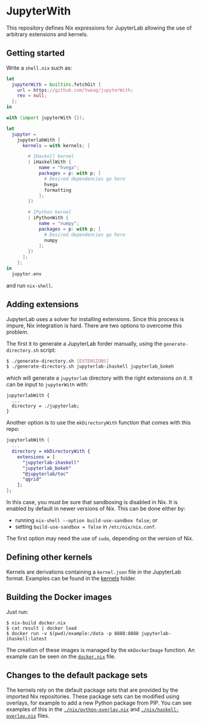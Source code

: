 # JupyterWith

This repository defines Nix expressions for JupyterLab allowing the use of
arbitrary extensions and kernels.

## Getting started

Write a `shell.nix` such as:

``` nix
let
  jupyterWith = builtins.fetchGit {
    url = https://github.com/tweag/jupyterWith;
    rev = null;
  };
in

with (import jupyterWith {});

let
  jupyter =
    jupyterlabWith {
      kernels = with kernels; [

        # IHaskell kernel
        ( iHaskellWith {
            name = "hvega";
            packages = p: with p; [
              # Desired dependencies go here
              hvega
              formatting
            ];
        })

        # IPython kernel
        ( iPythonWith {
            name = "numpy";
            packages = p: with p; [
              # Desired dependencies go here
              numpy
            ];
        })
      ];
    };
in
  jupyter.env
```

and run `nix-shell`.

## Adding extensions

JupyterLab uses a solver for installing extensions. Since this process is
impure, Nix integration is hard. There are two options to overcome this
problem.

The first it to generate a JupyterLab forder manually, using the
`generate-directory.sh` script:

``` bash
$ ./generate-directory.sh [EXTENSIONS]
$ ./generate-directory.sh jupyterlab-ihaskell jupyterlab_bokeh
```

which will generate a `jupyterlab` directory with the right extensions on it.
It can be input to `jupyterWith` with:

```
jupyterlabWith {
  ...
  directory = ./jupyterlab;
}

```

Another option is to use the `mkDirectoryWith` function that comes with this
repo:


``` nix
jupyterlabWith {
  ...
  directory = mkDirectoryWith {
    extensions = [
      "jupyterlab-ihaskell"
      "jupyterlab_bokeh"
      "@jupyterlab/toc"
      "qgrid"
    ];
};
```

In this case, you must be sure that sandboxing is disabled in Nix.  It is
enabled by default in newer versions of Nix.  This can be done either by:

- running `nix-shell --option build-use-sandbox false`; or
- setting `build-use-sandbox = false` in `/etc/nix/nix.conf`.

The first option may need the use of `sudo`, depending on the version of Nix.

## Defining other kernels

Kernels are derivations containing a `kernel.json` file in the JupyterLab
format. Examples can be found in the [kernels](kernels) folder.

## Building the Docker images

Just run:

```
$ nix-build docker.nix
$ cat result | docker load
$ docker run -v $(pwd)/example:/data -p 8888:8888 jupyterlab-ihaskell:latest
```

The creation of these images is managed by the `mkDockerImage` function. An
example can be seen on the [`docker.nix`](docker.nix) file.

## Changes to the default package sets

The kernels rely on the default package sets that are provided by the imported
Nix repositories. These package sets can be modified using overlays, for
example to add a new Python package from PIP. You can see examples of this
in the [`./nix/python-overlay.nix`](nix/python-overlay.nix) and
[`./nix/haskell-overlay.nix`](nix/haskell-overlay.nix) files.
